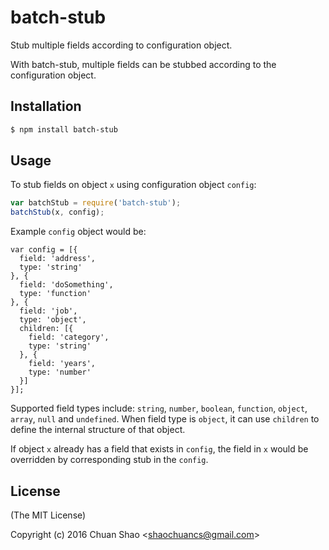 # batch-stub
Stub multiple fields according to configuration object.

With batch-stub, multiple fields can be stubbed according to the configuration object.

## Installation
```sh
$ npm install batch-stub
```

## Usage
To stub fields on object `x` using configuration object `config`:
```js
var batchStub = require('batch-stub');
batchStub(x, config);
```

Example `config` object would be:
```
var config = [{
  field: 'address',
  type: 'string'
}, {
  field: 'doSomething',
  type: 'function'
}, {
  field: 'job',
  type: 'object',
  children: [{
    field: 'category',
    type: 'string'
  }, {
    field: 'years',
    type: 'number'
  }]
}];
```

Supported field types include: `string`, `number`, `boolean`, `function`, `object`, `array`, `null` and `undefined`. When field type is `object`, it can use `children` to define the internal structure of that object.

If object `x` already has a field that exists in `config`, the field in `x` would be overridden by corresponding stub in the `config`.

## License
(The MIT License)

Copyright (c) 2016 Chuan Shao &lt;shaochuancs@gmail.com&gt;
